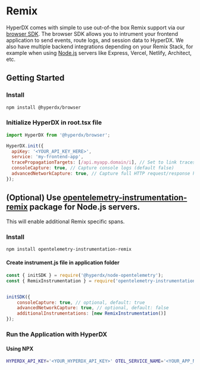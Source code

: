 # Remix

HyperDX comes with simple to use out-of-the box Remix support via our [browser SDK](https://www.hyperdx.io/docs/install/browser). The browser SDK allows you to intrument your frontend application to send events, route logs, and session data to HyperDX. We also have multiple backend integrations depending on your Remix Stack, for example when using [Node.js](https://www.hyperdx.io/docs/install/javascript) servers like Express, Vercel, Netlify, Architect, etc.

## Getting Started

### Install

```bash
npm install @hyperdx/browser
```

### Initialize HyperDX in root.tsx file

```js
import HyperDX from '@hyperdx/browser';

HyperDX.init({
  apiKey: '<YOUR_API_KEY_HERE>',
  service: 'my-frontend-app',
  tracePropagationTargets: [/api.myapp.domain/i], // Set to link traces from frontend to backend requests
  consoleCapture: true, // Capture console logs (default false)
  advancedNetworkCapture: true, // Capture full HTTP request/response headers and bodies (default false)
});
```

## (Optional) Use [opentelemetry-instrumentation-remix](https://github.com/justindsmith/opentelemetry-instrumentations-js/tree/main/packages/instrumentation-remix) package for Node.js servers.

This will enable additional Remix specific spans.

### Install

```bash
npm install opentelemetry-instrumentation-remix
```

#### Create instrument.js file in application folder

```js
const { initSDK } = require('@hyperdx/node-opentelemetry');
const { RemixInstrumentation } = require('opentelemetry-instrumentation-remix');


initSDK({
    consoleCapture: true, // optional, default: true
    advancedNetworkCapture: true, // optional, default: false
    additionalInstrumentations: [new RemixInstrumentation()]
});
```

### Run the Application with HyperDX 

#### Using NPX

```bash
HYPERDX_API_KEY='<YOUR_HYPERDX_API_KEY>' OTEL_SERVICE_NAME='<YOUR_APP_NAME>' NODE_OPTIONS='-r <REALATIVE_TRACKING.JS_PATH>' remix dev
```



